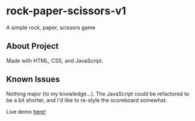 # rock-paper-scissors-v1
A simple rock, paper, scissors game

## About Project
Made with HTML, CSS, and JavaScript.

## Known Issues
Nothing major (to my knowledge...). The JavaScript could be refactored to be a bit shorter, and I'd like to re-style the scoreboard somewhat.

Live demo [here!](https://kylelangille.github.io/rock-paper-scissors-v1/)
